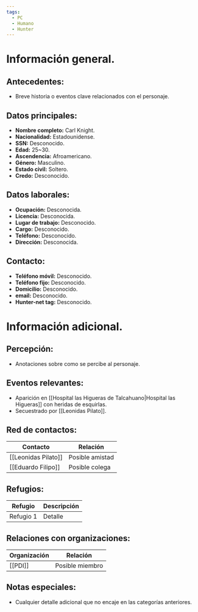 ```yaml
---
tags:
  - PC
  - Humano
  - Hunter
---
```

# Información general.

## Antecedentes:

- Breve historia o eventos clave relacionados con el personaje.
## Datos principales:

- **Nombre completo:** Carl Knight.
- **Nacionalidad:** Estadounidense.
- **SSN:** Desconocido.
- **Edad:** 25~30.
- **Ascendencia:** Afroamericano.
- **Género:** Masculino.
- **Estado civil:** Soltero.
- **Credo:** Desconocido.

## Datos laborales:

- **Ocupación:** Desconocida.
- **Licencia:** Desconocida.
- **Lugar de trabajo:** Desconocido.
- **Cargo:** Desconocido.
- **Teléfono:** Desconocido.
- **Dirección:** Desconocida.

## Contacto:

- **Teléfono móvil:** Desconocido.
- **Teléfono fijo:** Desconocido.
- **Domicilio:** Desconocido.
- **email:** Desconocido.
- **Hunter-net tag:** Desconocido.

# Información adicional.

## Percepción:

- Anotaciones sobre como se percibe al personaje.

## Eventos relevantes:

- Aparición en [[Hospital las Higueras de Talcahuano|Hospital las Higueras]] con heridas de esquirlas.
- Secuestrado por [[Leonidas Pilato]].

## Red de contactos:

| Contacto            | Relación        |
| ------------------- | --------------- |
| [[Leonidas Pilato]] | Posible amistad |
| [[Eduardo Filipo]]  | Posible colega  |

## Refugios:

| Refugio   | Descripción |
| --------- | ----------- |
| Refugio 1 | Detalle     |

## Relaciones con organizaciones:

| Organización | Relación        |
| ------------ | --------------- |
| [[PDI]]      | Posible miembro | 

## Notas especiales:

- Cualquier detalle adicional que no encaje en las categorías anteriores.